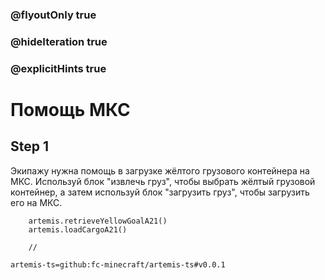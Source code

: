 ### @flyoutOnly true
### @hideIteration true
### @explicitHints true

# Помощь МКС

## Step 1
Экипажу нужна помощь в загрузке жёлтого грузового контейнера на МКС. Используй блок "извлечь груз", чтобы выбрать жёлтый грузовой контейнер, а затем используй блок "загрузить груз", чтобы загрузить его на МКС.

```ghost    
    artemis.retrieveYellowGoalA21()
    artemis.loadCargoA21()
```
```template
    //
```

```package
artemis-ts=github:fc-minecraft/artemis-ts#v0.0.1
```